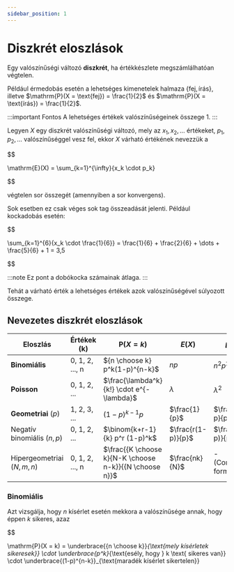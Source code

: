 ```yaml
---
sidebar_position: 1
---
```


# Diszkrét eloszlások

Egy valószínűségi változó **diszkrét**, ha értékkészlete megszámlálhatóan végtelen.

Például érmedobás esetén a lehetséges kimenetelek halmaza $\left\lbrace \text{fej}, \text{írás} \right\rbrace$, illetve
$\mathrm{P}(X = \text{fej}) = \frac{1}{2}$ és $\mathrm{P}(X = \text{írás}) = \frac{1}{2}$.

:::important Fontos
A lehetséges értékek valószínűségeinek összege 1.
:::

Legyen $X$ egy diszkrét valószínűségi változó, mely az $x_1,x_2,\dots$ értékeket, $p_1,p_2,\dots$ valószínűséggel vesz
fel, ekkor $X$ várható értékének nevezzük a

$$

\mathrm{E}(X) = \sum_{k=1}^{\infty}{x_k \cdot p_k}

$$

végtelen sor összegét (amennyiben a sor konvergens).

Sok esetben ez csak véges sok tag összeadását jelenti. Például kockadobás esetén:

$$

\sum_{k=1}^{6}{x_k \cdot \frac{1}{6}} = \frac{1}{6} + \frac{2}{6} + \dots + \frac{5}{6} + 1 = 3,5

$$

:::note
Ez pont a dobókocka számainak átlaga.
:::

Tehát a várható érték a lehetséges értékek azok valószínűségével súlyozott összege.

## Nevezetes diszkrét eloszlások

| Eloszlás                    | Értékek (k)     | $\mathrm{P}(X = k)$                                    | $E(X)$             | $D^2X$               |
|-----------------------------|-----------------|--------------------------------------------------------|--------------------|----------------------|
| **Binomiális**              | 0, 1, 2, ..., n | ${n \choose k} p^k(1-p)^{n-k}$                         | $np$               | $n^2p^2$             |
| **Poisson**                 | 0, 1, 2, ...    | $\frac{\lambda^k}{k!} \cdot e^{-\lambda}$              | $\lambda$          | $\lambda^2$          |
| **Geometriai** $(p)$        | 1, 2, 3, ...    | $(1-p)^{k-1}p$                                         | $\frac{1}{p}$      | $\frac{1-p}{p^2}$    |
| Negatív binomiális $(n, p)$ | 0, 1, 2, ...    | $\binom{k+r-1}{k} p^r (1-p)^k$                         | $\frac{r(1-p)}{p}$ | $\frac{r(1-p)}{p^2}$ |
| Hipergeometriai $(N, m, n)$ | 0, 1, 2, ..., n | $\frac{{K \choose k}{N-K \choose n-k}}{{N \choose n}}$ | $\frac{nk}{N}$     | - (Complex formula)  |

### Binomiális

Azt vizsgálja, hogy $n$ kísérlet esetén mekkora a valószínűsége annak, hogy éppen $k$ sikeres, azaz

$$

\mathrm{P}(X = k) = \underbrace{{n \choose k}}_{\text{mely kísérletek sikeresek}} \cdot
\underbrace{p^k}_{\text{esély, hogy } k \text{ sikeres van}} \cdot \underbrace{(1-p)^{n-k}}_{\text{maradék kísérlet sikertelen}}
